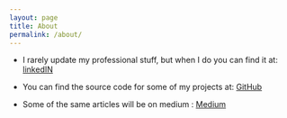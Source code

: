 ```yaml
---
layout: page
title: About
permalink: /about/
---
```

- I rarely update my professional stuff,
but when I do you can find it at: [linkedIN](https://www.linkedin.com/in/vayuvegula)

- You can find the source code for some of my projects at:
[GitHub](https://github.com/vayuvegula)

- Some of the same articles will be on medium :
[Medium](https://medium.com/@ravivayuvegula)

